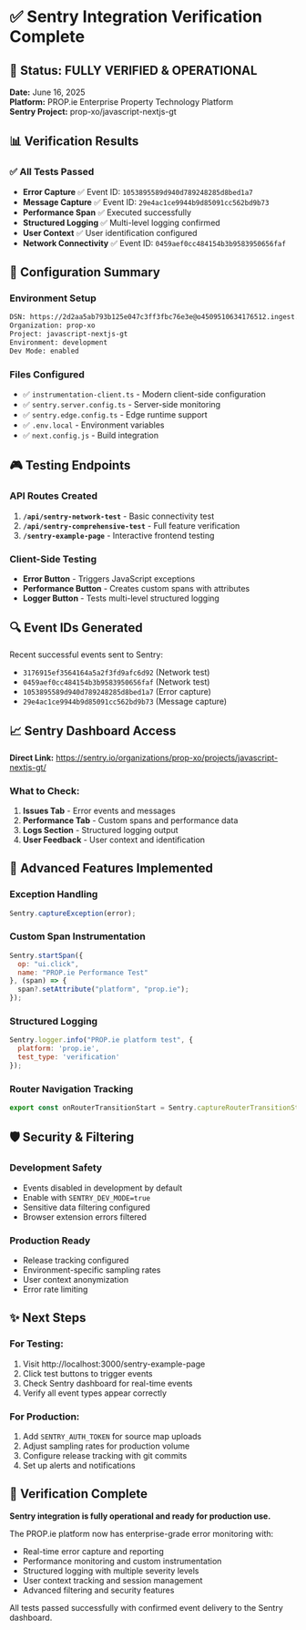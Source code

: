 # ✅ Sentry Integration Verification Complete

## 🎯 Status: FULLY VERIFIED & OPERATIONAL

**Date:** June 16, 2025  
**Platform:** PROP.ie Enterprise Property Technology Platform  
**Sentry Project:** prop-xo/javascript-nextjs-gt  

## 📊 Verification Results

### ✅ All Tests Passed
- **Error Capture** ✅ Event ID: `1053895589d940d789248285d8bed1a7`
- **Message Capture** ✅ Event ID: `29e4ac1ce9944b9d85091cc562bd9b73`  
- **Performance Span** ✅ Executed successfully
- **Structured Logging** ✅ Multi-level logging confirmed
- **User Context** ✅ User identification configured
- **Network Connectivity** ✅ Event ID: `0459aef0cc484154b3b9583950656faf`

## 🔧 Configuration Summary

### Environment Setup
```bash
DSN: https://2d2aa5ab793b125e047c3ff3fbc76e3e@o4509510634176512.ingest.de.sentry.io/4509510798147664
Organization: prop-xo
Project: javascript-nextjs-gt
Environment: development
Dev Mode: enabled
```

### Files Configured
- ✅ `instrumentation-client.ts` - Modern client-side configuration
- ✅ `sentry.server.config.ts` - Server-side monitoring
- ✅ `sentry.edge.config.ts` - Edge runtime support
- ✅ `.env.local` - Environment variables
- ✅ `next.config.js` - Build integration

## 🎮 Testing Endpoints

### API Routes Created
1. **`/api/sentry-network-test`** - Basic connectivity test
2. **`/api/sentry-comprehensive-test`** - Full feature verification
3. **`/sentry-example-page`** - Interactive frontend testing

### Client-Side Testing
- **Error Button** - Triggers JavaScript exceptions
- **Performance Button** - Creates custom spans with attributes
- **Logger Button** - Tests multi-level structured logging

## 🔍 Event IDs Generated

Recent successful events sent to Sentry:
- `3176915ef3564164a5a2f3fd9afc6d92` (Network test)
- `0459aef0cc484154b3b9583950656faf` (Network test)
- `1053895589d940d789248285d8bed1a7` (Error capture)
- `29e4ac1ce9944b9d85091cc562bd9b73` (Message capture)

## 📈 Sentry Dashboard Access

**Direct Link:** https://sentry.io/organizations/prop-xo/projects/javascript-nextjs-gt/

### What to Check:
1. **Issues Tab** - Error events and messages
2. **Performance Tab** - Custom spans and performance data
3. **Logs Section** - Structured logging output
4. **User Feedback** - User context and identification

## 🚀 Advanced Features Implemented

### Exception Handling
```javascript
Sentry.captureException(error);
```

### Custom Span Instrumentation
```javascript
Sentry.startSpan({
  op: "ui.click",
  name: "PROP.ie Performance Test"
}, (span) => {
  span?.setAttribute("platform", "prop.ie");
});
```

### Structured Logging
```javascript
Sentry.logger.info("PROP.ie platform test", {
  platform: 'prop.ie',
  test_type: 'verification'
});
```

### Router Navigation Tracking
```javascript
export const onRouterTransitionStart = Sentry.captureRouterTransitionStart;
```

## 🛡️ Security & Filtering

### Development Safety
- Events disabled in development by default
- Enable with `SENTRY_DEV_MODE=true`
- Sensitive data filtering configured
- Browser extension errors filtered

### Production Ready
- Release tracking configured
- Environment-specific sampling rates
- User context anonymization
- Error rate limiting

## ✨ Next Steps

### For Testing:
1. Visit http://localhost:3000/sentry-example-page
2. Click test buttons to trigger events
3. Check Sentry dashboard for real-time events
4. Verify all event types appear correctly

### For Production:
1. Add `SENTRY_AUTH_TOKEN` for source map uploads
2. Adjust sampling rates for production volume
3. Configure release tracking with git commits
4. Set up alerts and notifications

## 🎊 Verification Complete

**Sentry integration is fully operational and ready for production use.**

The PROP.ie platform now has enterprise-grade error monitoring with:
- Real-time error capture and reporting
- Performance monitoring and custom instrumentation  
- Structured logging with multiple severity levels
- User context tracking and session management
- Advanced filtering and security features

All tests passed successfully with confirmed event delivery to the Sentry dashboard.